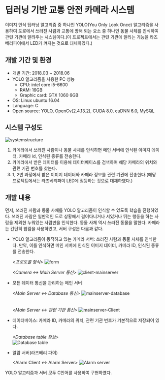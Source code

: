 # 딥러닝 기반 교통 안전 카메라 시스템
이미지 인식 딥러닝 알고리즘 중 하나인 YOLO(You Only Look Once) 알고리즘을 사용하여 도로에서 쓰러진 사람과 교통에 방해 되는 요소 중 하나인 동물 사체를 인식하여 관련 기관에 알려주는 시스템이다.(이 프로젝트에서는 관련 기관에 알리는 기능을 라즈베리파이에서 LED가 켜지는 것으로 대체하였다.)

## 개발 기간 및 환경
- 개발 기간: 2018.03 ~ 2018.06
- YOLO 알고리즘을 사용한 PC 성능
  - CPU: intel core i5-6600
  - RAM: 16GB
  - Graphic card: GTX 1060 6GB
- OS: Linux ubuntu 16.04
- Language: C
- Open source: YOLO, OpenCv(2.4.13.2), CUDA 8.0, cuDNN 6.0, MySQL

## 시스템 구성도

![systemstructure](https://user-images.githubusercontent.com/34755287/51419844-00614400-1bd1-11e9-8d28-b31cf624dd59.JPG)

1. 카메라에서 쓰러진 사람이나 동물 사체를 인식하면 메인 서버에 인식된 이미지 데이터, 카메라 id, 인식된 종류를 전송한다.
2. 카메라에서 받은 데이터를 이용해 데이터베이스를 검색하여 해당 카메라의 위치와 관련 기관 번호를 찾는다.
3. 1, 2번 과정에서 받은 이미지 데이터와 카메라 정보를 관련 기관에 전송한다.(해당 프로젝트에서는 라즈베리파이 LED에 점등하는 것으로 대체하였다.)

## 개발 내용
먼저, 쓰러진 사람과 동물 사체를 YOLO 알고리즘이 인식할 수 있도록 학습을 진행하였다. 쓰러진 사람은 일반적인 도로 상황에서 걸어다니거나 서있거나 뛰는 행동을 하는 사람을 제외한 누워있는 사람만을 인식한다. 동물 사체 역시 쓰러진 동물을 말한다. 카메라는 간단히 웹캠을 사용하였고, 서버 구성은 다음과 같다.
- YOLO 알고리즘이 동작하고 있는 카메라 서버: 쓰러진 사람과 동물 사체를 인식한다. 만약, 이를 인식하면 메인 서버에 인식된 이미지 데이터, 카메라 ID, 인식된 종류를 전송한다.
  
  *<프로토콜 형식>*
  ![form](https://user-images.githubusercontent.com/58102072/69716014-94366180-114c-11ea-8dc9-9129c2b15542.JPG)
  
  *<Camera <-> Main Server 통신>*
  ![client-mainserver](https://user-images.githubusercontent.com/58102072/69705290-98588400-1138-11ea-883c-f9182ba87a33.JPG)
- 모든 데이터 통신을 관리하는 메인 서버
  
  *<Main Server <-> Database 통신>*
  ![mainserver-database](https://user-images.githubusercontent.com/58102072/69716499-774e5e00-114d-11ea-9037-4eb0fb4b0abb.JPG)
  <br/>
  <br/>
  <br/>
  *<Main Server <-> 관련 기관 통신>*
  ![mainserver-Client](https://user-images.githubusercontent.com/58102072/69716715-f04db580-114d-11ea-8328-f56379547035.JPG)
  <br/>
- 데이터베이스: 카메라 ID, 카메라의 위치, 관련 기관 번호가 기본적으로 저장되어 있다.

  *<Database table 정보>*<br/>
  ![Database table](https://user-images.githubusercontent.com/58102072/69716817-2c811600-114e-11ea-8faa-e51ac7423020.jpg)
  
- 알람 서버(라즈베리 파이)

  <Alarm Client <-> Alarm Server>
  ![Alarm server](https://user-images.githubusercontent.com/58102072/69716961-7ff36400-114e-11ea-89a7-fcca0169a853.JPG)

YOLO 알고리즘과 서버 모두 C언어를 사용하여 구현하였다.


